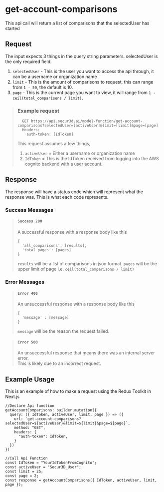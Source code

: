 # get-account-comparisons

This api call will return a list of comparisons that the selectedUser has started

## Request

The input expects 3 things in the query string parameters. selectedUser is the only required field.  
1. ``selectedUser`` - This is the user you want to access the api through, it can be a username or organization name
2. ``limit`` - This is the amount of comparisons to request, this can range from ``1 - 50``, the default is 10.
3. ``page`` - This is the current page you want to view, it will range from ``1 - ceil(total_comparisons / limit)``.

> ### Example request
>
>       GET https://api.secur3d.ai/model-function/get-account-comparisons?selectedUser=[activeUser]&limit=[limit]&page=[page]
>       Headers:
>         auth-token: [IdToken]
> 
> This request assumes a few things,
> 1. ``activeUser`` = Either a username or organization name
> 2. ``IdToken`` = This is the IdToken received from logging into the AWS     cognito backend with a user account.

## Response

The response will have a status code which will represent what the response was. This is what each code represents.

### Success Messages

> #### ``Success 200``
> A successful response with a response body like this
>
>     {
>       'all_comparisons': [results],
>       'total_pages': [pages]
>     }
> ``results`` will be a list of comparisons in json format.
> ``pages`` will be the upper limit of page i.e. ``ceil(total_comparisons / limit)``

### Error Messages

> #### ``Error 400``
> An unsuccessful response with a response body like this
>
>     {
>       'message' : [message]
>     }
> ``message`` will be the reason the request failed.

> #### ``Error 500``
> An unsuccessful response that means there was an internal server error.  
> This is likely due to an incorrect request.

## Example Usage

This is an example of how to make a request using the Redux Toolkit in Next.js

    //Declare Api function
    getAccountComparisons: builder.mutation({
      query: ({ IdToken, activeUser, limit, page }) => ({
        url: `get-account-comparisons?selectedUser=${activeUser}&limit=${limit}&page=${page}`,
        method: "GET",
        headers: {
          "auth-token": IdToken,
        }
      })
    })

    //Call Api Function
    const IdToken = "YourIdTokenFromCognito";
    const activeUser = "Secur3D_User";
    const limit = 25;
    const page = 2;
    const response = getAccountComparisons({ IdToken, activeUser, limit, page });